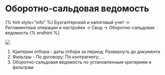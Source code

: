 # Оборотно-сальдовая ведомость

{% hint style="info" %}
Бухгалтерский и налоговый учет → Регламентные операции и настройки → Свод → Оборотно-сальдовая ведомость
{% endhint %}

![](<../../.gitbook/assets/image (1033).png>)

1. Критерии отбора - даты отбора за период; Развернуть до документа
2. Фильтры - По договору; По контрагенту; ...
3. Оборотно-сальдовая ведомость по установленным критериям и фильтрам
